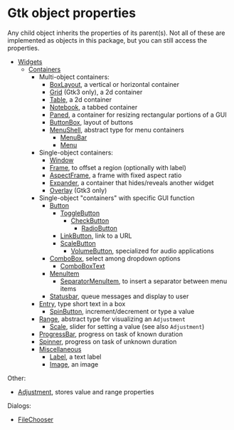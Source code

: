 # Gtk object properties

Any child object inherits the properties of its parent(s).
Not all of these are implemented as objects in this package, but you can still access the properties.

*   [Widgets](https://developer.gnome.org/gtk3/stable/GtkWidget.html#GtkWidget.properties)
    *   [Containers](https://developer.gnome.org/gtk3/stable/GtkContainer.html#GtkContainer.properties)
        *   Multi-object containers:
            *   [BoxLayout](https://developer.gnome.org/gtk3/stable/GtkBox.html#GtkBox.properties), a vertical or horizontal container
            *   [Grid](https://developer.gnome.org/gtk3/stable/GtkGrid.html#GtkGrid.properties) (Gtk3 only), a 2d container
            *   [Table](https://developer.gnome.org/gtk3/stable/GtkTable.html#GtkTable.properties), a 2d container
            *   [Notebook](https://developer.gnome.org/gtk3/stable/GtkNotebook.html#GtkNotebook.properties), a tabbed container
            *   [Paned](https://developer.gnome.org/gtk3/stable/GtkPaned.html#GtkPaned.properties), a container for resizing rectangular portions of a GUI
            *   [ButtonBox](https://developer.gnome.org/gtk3/stable/GtkButtonBox.html#GtkButtonBox.properties), layout of buttons
            *   [MenuShell](https://developer.gnome.org/gtk3/stable/GtkMenuShell.html#GtkMenuShell.properties), abstract type for menu containers
                *   [MenuBar](https://developer.gnome.org/gtk3/stable/GtkMenuBar.html#GtkMenuBar.properties)
                *   [Menu](https://developer.gnome.org/gtk3/stable/GtkMenu.html#GtkMenu.properties)
        *   Single-object containers:
            *   [Window](https://developer.gnome.org/gtk3/stable/GtkWindow.html#GtkWindow.properties)
            *   [Frame](https://developer.gnome.org/gtk3/stable/GtkFrame.html#GtkFrame.properties), to offset a region (optionally with label)
            *   [AspectFrame](https://developer.gnome.org/gtk3/stable/GtkAspectFrame.html#GtkAspectFrame.properties), a frame with fixed aspect ratio
            *   [Expander](https://developer.gnome.org/gtk3/stable/GtkExpander.html#GtkExpander.properties), a container that hides/reveals another widget
            *   [Overlay](https://developer.gnome.org/gtk3/stable/GtkOverlay.html#GtkOverlay.properties) (Gtk3 only)
        *   Single-object "containers" with specific GUI function
            *   [Button](https://developer.gnome.org/gtk3/stable/GtkButton.html#GtkButton.properties)
                *   [ToggleButton](https://developer.gnome.org/gtk3/stable/GtkToggleButton.html#GtkToggleButton.properties)
                    *   [CheckButton](https://developer.gnome.org/gtk3/stable/GtkCheckButton.html#GtkCheckButton.properties)
                        *   [RadioButton](https://developer.gnome.org/gtk3/stable/GtkRadioButton.html#GtkRadioButton.properties)
                *   [LinkButton](https://developer.gnome.org/gtk3/stable/GtkLinkButton.html#GtkLinkButton.properties), link to a URL
                *   [ScaleButton](https://developer.gnome.org/gtk3/stable/GtkScaleButton.html#GtkScaleButton.properties)
                    *   [VolumeButton](https://developer.gnome.org/gtk3/stable/GtkVolumeButton.html#GtkVolumeButton.properties), specialized for audio applications
            *   [ComboBox](https://developer.gnome.org/gtk3/stable/GtkComboBox.html#GtkComboBox.properties), select among dropdown options
                *   [ComboBoxText](https://developer.gnome.org/gtk3/stable/GtkComboBoxText.html#GtkComboBoxText.properties)
            *   [MenuItem](https://developer.gnome.org/gtk3/stable/GtkMenuItem.html#GtkMenuItem.properties)
                *   [SeparatorMenuItem](https://developer.gnome.org/gtk3/stable/GtkSeparatorMenuItem.html#GtkSeparatorMenuItem.properties), to insert a separator between menu items
            *   [Statusbar](https://developer.gnome.org/gtk3/stable/GtkStatusbar.html#GtkStatusbar.properties), queue messages and display to user
        *   [Entry](https://developer.gnome.org/gtk3/stable/GtkEntry.html#GtkEntry.properties), type short text in a box
            *   [SpinButton](https://developer.gnome.org/gtk3/stable/GtkSpinButton.html#GtkSpinButton.properties), increment/decrement or type a value
        *   [Range](https://developer.gnome.org/gtk3/stable/GtkRange.html#GtkRange.properties), abstract type for visualizing an `Adjustment`
            *   [Scale](https://developer.gnome.org/gtk3/stable/GtkScale.html#GtkScale.properties), slider for setting a value (see also `Adjustment`)
        *   [ProgressBar](https://developer.gnome.org/gtk3/stable/GtkProgressBar.html#GtkProgressBar.properties), progress on task of known duration
        *   [Spinner](https://developer.gnome.org/gtk3/stable/GtkSpinner.html#GtkSpinner.properties), progress on task of unknown duration
        *   [Miscellaneous](https://developer.gnome.org/gtk3/stable/GtkMisc.html#GtkMisc.properties)
            *   [Label](https://developer.gnome.org/gtk3/stable/GtkLabel.html#GtkLabel.properties), a text label
            *   [Image](https://developer.gnome.org/gtk3/stable/GtkImage.html#GtkImage.properties), an image

Other:

*   [Adjustment](https://developer.gnome.org/gtk3/stable/GtkAdjustment.html#GtkAdjustment.properties), stores value and range properties

Dialogs:

*   [FileChooser](https://developer.gnome.org/gtk3/stable/GtkFileChooser.html#GtkFileChooser.properties)

